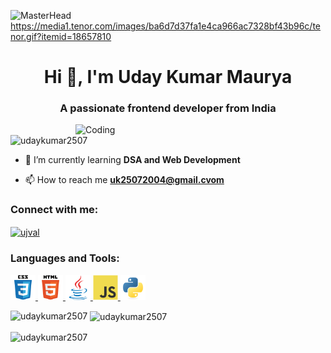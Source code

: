 ![MasterHead](https://i.pinimg.com/originals/54/e3/7d/54e37d8074ebcde1d96c77d7b2a7f310.gif)https://media1.tenor.com/images/ba6d7d37fa1e4ca966ac7328bf43b96c/tenor.gif?itemid=18657810
<h1 align="center">Hi 👋, I'm Uday Kumar Maurya</h1>
<h3 align="center">A passionate frontend developer from India</h3>
<img align="right" alt="Coding" width="400" src="https://media1.tenor.com/images/ba6d7d37fa1e4ca966ac7328bf43b96c/tenor.gif?itemid=18657810">

<p align="left"> <img src="https://komarev.com/ghpvc/?username=udaykumar2507&label=Profile%20views&color=0e75b6&style=flat" alt="udaykumar2507" /> </p>

- 🌱 I’m currently learning **DSA and Web Development**

- 📫 How to reach me **uk25072004@gmail.cvom**

<h3 align="left">Connect with me:</h3>
<p align="left">
<a href="https://twitter.com/ujval" target="blank"><img align="center" src="https://raw.githubusercontent.com/rahuldkjain/github-profile-readme-generator/master/src/images/icons/Social/twitter.svg" alt="ujval" height="30" width="40" /></a>
</p>

<h3 align="left">Languages and Tools:</h3>
<p align="left"> <a href="https://www.w3schools.com/css/" target="_blank" rel="noreferrer"> <img src="https://raw.githubusercontent.com/devicons/devicon/master/icons/css3/css3-original-wordmark.svg" alt="css3" width="40" height="40"/> </a> <a href="https://www.w3.org/html/" target="_blank" rel="noreferrer"> <img src="https://raw.githubusercontent.com/devicons/devicon/master/icons/html5/html5-original-wordmark.svg" alt="html5" width="40" height="40"/> </a> <a href="https://www.java.com" target="_blank" rel="noreferrer"> <img src="https://raw.githubusercontent.com/devicons/devicon/master/icons/java/java-original.svg" alt="java" width="40" height="40"/> </a> <a href="https://developer.mozilla.org/en-US/docs/Web/JavaScript" target="_blank" rel="noreferrer"> <img src="https://raw.githubusercontent.com/devicons/devicon/master/icons/javascript/javascript-original.svg" alt="javascript" width="40" height="40"/> </a> <a href="https://www.python.org" target="_blank" rel="noreferrer"> <img src="https://raw.githubusercontent.com/devicons/devicon/master/icons/python/python-original.svg" alt="python" width="40" height="40"/> </a> </p>

<p><img align="left" src="https://github-readme-stats.vercel.app/api/top-langs?username=udaykumar2507&show_icons=true&locale=en&layout=compact" alt="udaykumar2507" /></p>

<p>&nbsp;<img align="center" src="https://github-readme-stats.vercel.app/api?username=udaykumar2507&show_icons=true&locale=en" alt="udaykumar2507" /></p>

<p><img align="center" src="https://github-readme-streak-stats.herokuapp.com/?user=udaykumar2507&" alt="udaykumar2507" /></p>
